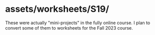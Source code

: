 # assets/worksheets/S19/

These were actually "mini-projects" in the fully online course.  I plan to convert some of them to worksheets for the Fall 2023 course.
